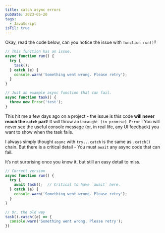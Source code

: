 ```yaml
---
title: catch async errors
pubDate: 2023-05-20
tags:
  - JavaScript
isTil: true
---
```


Okay, read the code below, can you notice the issue with `function run()`?

```jsx
// This function has an issue.
async function run() {
  try {
    task();
  } catch (e) {
    console.warn('Something went wrong. Please retry');
  }
}

// Just an example async function that can fail.
async function task() {
  throw new Error('test');
}
```

This hit me a few days ago on a project - the issue is this code **will never reach the `catch` part**! It will throw an `Uncaught (in promise) Error` ! You will never see the useful console message (or, in real life, any UI feedback) you want to show when the task fails.

I always simply thought `async` with `try...catch` is the same as `.catch()` chain. But there is a critical detail - You must `await` any async code that can fail.

It’s not surprising once you know it, but still an easy detail to miss.

```jsx
// Correct version
async function run() {
  try {
    await task();  // Critical to have `await` here.
  } catch (e) {
    console.warn('Something went wrong. Please retry');
  }
}

// Or, the old way
task().catch((e) => {
  console.warn('Something went wrong. Please retry');
})
```
